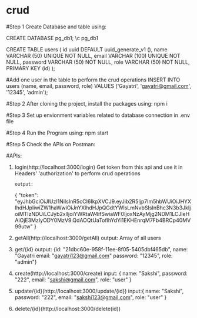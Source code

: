 # crud

#Step 1
Create Database and table using:

CREATE DATABASE pg_db1;
\c pg_db1

CREATE TABLE users (
id uuid DEFAULT uuid_generate_v1 (),
name VARCHAR (50) UNIQUE NOT NULL,
email VARCHAR (100) UNIQUE NOT NULL,
password VARCHAR (50) NOT NULL,
role VARCHAR (50) NOT NULL,
PRIMARY KEY (id)
);

#Add one user in the table to perform the crud operations
INSERT INTO users (name, email, password, role)
VALUES ('Gayatri', 'gayatri@gmail.com', '12345', 'admin');

#Step 2
After cloning the project, install the packages using:
npm i

#Step 3
Set up envionment variables related to database connection in .env file

#Step 4
Run the Program using:
npm start

#Step 5
Check the APIs on Postman:

#APIs:

1.  login(http://localhost:3000/login)
    Get token from this api and use it in Headers' 'authorization' to perform crud operations

        output:

    {
    "token": "eyJhbGciOiJIUzI1NiIsInR5cCI6IkpXVCJ9.eyJib2R5Ijp7Im5hbWUiOiJHYXlhdHJpIiwiZW1haWwiOiJnYXlhdHJpQGdtYWlsLmNvbSIsInBhc3N3b3JkIjoiMTIzNDUiLCJyb2xlIjoiYWRtaW4ifSwiaWF0IjoxNzAyMjg2NDM1LCJleHAiOjE3MzIyODY0MzV9.QdAOQtUaToflhYdYi1EKHEnrqM7Fb4BRCp40MV99utw"
    }

2.  getAll(http://localhost:3000/getAll)
    output: Array of all users

3.  get/{id}
    output:
    {id: "21dbc60e-958f-11ee-8f05-5405dbf465db",
    name: "Gayatri
    email: "gayatri123@gmail.com"
    password: "12345",
    role: "admin"}

4.  create(http://localhost:3000/create)
    input: {
    name: "Sakshi",
    password: "222",
    email: "sakshi@gmail.com",
    role: "user"
    }

5.  update/{id}(http://localhost:3000/update/{id})
    input:{
    name: "Sakshi",
    password: "222",
    email: "sakshi123@gmail.com",
    role: "user"
    }

6.  delete/{id}(http://localhost:3000/delete(id))
